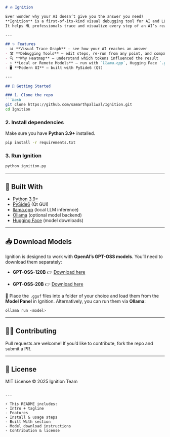 ````markdown
# 🔥 Ignition

Ever wonder why your AI doesn’t give you the answer you need?  
**Ignition** is a first-of-its-kind visual debugging tool for AI and LLMs.  
It helps ML professionals trace and visualize every step of an AI’s reasoning, turning black-box models into transparent, editable flows for debugging, analysis, and improvement.

---

## ✨ Features
- 📊 **Visual Trace Graph** — see how your AI reaches an answer  
- 🛠️ **Debugging Tools** — edit steps, re-run from any point, and compare outputs  
- 🔍 **Why Heatmap** — understand which tokens influenced the result  
- ⚡ **Local or Remote Models** — run with `llama.cpp`, Hugging Face `.gguf` models, or Ollama  
- 🖥️ **Modern UI** — built with PySide6 (Qt)  

---

## 🚀 Getting Started

### 1. Clone the repo
```bash
git clone https://github.com/samarthpaliwal/Ignition.git
cd Ignition
````

### 2. Install dependencies

Make sure you have **Python 3.9+** installed.

```bash
pip install -r requirements.txt
```

### 3. Run Ignition

```bash
python ignition.py
```

---

## 🔧 Built With

* [Python 3.9+](https://www.python.org/)
* [PySide6](https://doc.qt.io/qtforpython/) (Qt GUI)
* [llama.cpp](https://github.com/ggerganov/llama.cpp) (local LLM inference)
* [Ollama](https://ollama.ai) (optional model backend)
* [Hugging Face](https://huggingface.co) (model downloads)

---

## 📥 Download Models

Ignition is designed to work with **OpenAI’s GPT-OSS models**.
You’ll need to download them separately:

* **GPT-OSS-120B**
  👉 [Download here](https://huggingface.co/openai/gpt-oss-120b?utm_source=chatgpt.com)

* **GPT-OSS-20B**
  👉 [Download here](https://huggingface.co/openai/gpt-oss-20b?utm_source=chatgpt.com)

📂 Place the `.gguf` files into a folder of your choice and load them from the **Model Panel** in Ignition.
Alternatively, you can run them via **Ollama**:

```bash
ollama run <model>
```

---

## 🧑‍💻 Contributing

Pull requests are welcome! If you’d like to contribute, fork the repo and submit a PR.

---

## 📄 License

MIT License © 2025 Ignition Team

```

---

⚡ This README includes:
- Intro + tagline  
- Features  
- Install & usage steps  
- Built With section  
- Model download instructions  
- Contribution & license  
```
